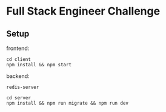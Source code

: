 # Full Stack Engineer Challenge

## Setup

frontend:

```
cd client
npm install && npm start
```

backend:

```
redis-server

cd server
npm install && npm run migrate && npm run dev
```
